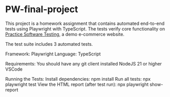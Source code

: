 # PW-final-project
This project is a homework assignment that contains automated end-to-end tests using Playwright with TypeScript. The tests verify core functionality on [Practice Software Testing](https://practicesoftwaretesting.com/), a demo e-commerce website.

The test suite includes 3 automated tests.

Framework: Playwright
Language: TypeScript

Requirements:
You should have any git client installed
NodeJS 21 or higher
VSCode

Running the Tests:
Install dependencies: npm install
Run all tests: npx playwright test
View the HTML report (after test run): npx playwright show-report

